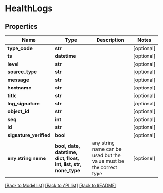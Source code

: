 # HealthLogs


## Properties
Name | Type | Description | Notes
------------ | ------------- | ------------- | -------------
**type_code** | **str** |  | [optional] 
**ts** | **datetime** |  | [optional] 
**level** | **str** |  | [optional] 
**source_type** | **str** |  | [optional] 
**message** | **str** |  | [optional] 
**hostname** | **str** |  | [optional] 
**title** | **str** |  | [optional] 
**log_signature** | **str** |  | [optional] 
**object_id** | **str** |  | [optional] 
**seq** | **int** |  | [optional] 
**id** | **str** |  | [optional] 
**signature_verified** | **bool** |  | [optional] 
**any string name** | **bool, date, datetime, dict, float, int, list, str, none_type** | any string name can be used but the value must be the correct type | [optional]

[[Back to Model list]](../README.md#documentation-for-models) [[Back to API list]](../README.md#documentation-for-api-endpoints) [[Back to README]](../README.md)



